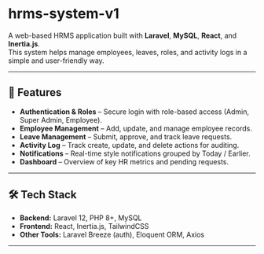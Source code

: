 # hrms-system-v1

A web-based HRMS application built with **Laravel**, **MySQL**, **React**, and **Inertia.js**.  
This system helps manage employees, leaves, roles, and activity logs in a simple and user-friendly way.

---

## 🚀 Features

-   **Authentication & Roles** – Secure login with role-based access (Admin, Super Admin, Employee).
-   **Employee Management** – Add, update, and manage employee records.
-   **Leave Management** – Submit, approve, and track leave requests.
-   **Activity Log** – Track create, update, and delete actions for auditing.
-   **Notifications** – Real-time style notifications grouped by Today / Earlier.
-   **Dashboard** – Overview of key HR metrics and pending requests.

---

## 🛠️ Tech Stack

-   **Backend:** Laravel 12, PHP 8+, MySQL
-   **Frontend:** React, Inertia.js, TailwindCSS
-   **Other Tools:** Laravel Breeze (auth), Eloquent ORM, Axios

---

